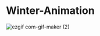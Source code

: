 # Winter-Animation

![ezgif com-gif-maker (2)](https://user-images.githubusercontent.com/47090972/101289648-7cd19000-3806-11eb-9331-d8044445e168.gif)
